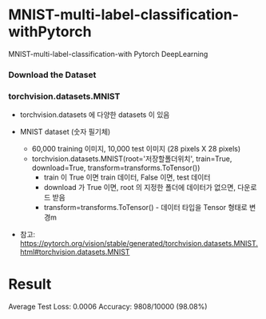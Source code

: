 # MNIST-multi-label-classification-withPytorch
MNIST-multi-label-classification-with Pytorch DeepLearning

### Download the Dataset
### torchvision.datasets.MNIST
- torchvision.datasets 에 다양한 datasets 이 있음
- MNIST dataset (숫자 필기체)
  - 60,000 training 이미지, 10,000 test 이미지 (28 pixels X 28 pixels)
  - torchvision.datasets.MNIST(root='저장할폴더위치', train=True, download=True, transform=transforms.ToTensor())
    - train 이 True 이면 train 데이터, False 이면, test 데이터
    - download 가 True 이면, root 의 지정한 폴더에 데이터가 없으면, 다운로드 받음
    - transform=transforms.ToTensor() - 데이터 타입을 Tensor 형태로 변경m
    
- 참고: https://pytorch.org/vision/stable/generated/torchvision.datasets.MNIST.html#torchvision.datasets.MNIST

# Result
Average Test Loss: 0.0006
Accuracy: 9808/10000 (98.08%)
